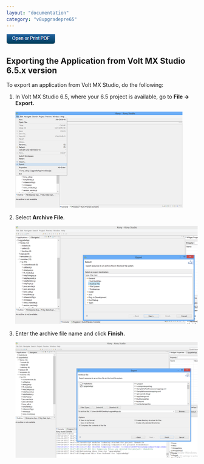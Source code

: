 ```yaml
---
layout: "documentation"
category: "v8upgradepre65"
---
```

                          

[![](../Resources/Images/pdf.png)](http://docs.voltmx.com/voltmxlibrary/beta/v8upgradepre65.pdf "VoltMX Foundry UpgradeHUB Guide")


Exporting the Application from Volt MX Studio 6.5.x version
--------------------------------------------------------

To export an application from Volt MX Studio, do the following:

1.  In Volt MX Studio 6.5, where your 6.5 project is available, go to **File -> Export.**
    
    ![](../Resources/Images/MADPUpgradeDoc/References_440x253.png)
    

1.  Select **Archive File**.
    
    ![](../Resources/Images/MADPUpgradeDoc/References_1_577x310.png)
    

1.  Enter the archive file name and click **Finish.**
    
    ![](../Resources/Images/MADPUpgradeDoc/References_2_545x346.png)
